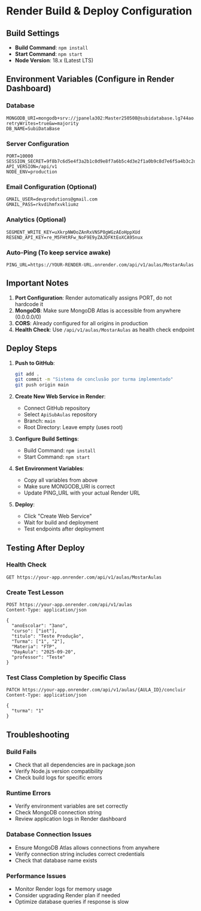 # Render Build & Deploy Configuration

## Build Settings
- **Build Command**: `npm install`
- **Start Command**: `npm start`
- **Node Version**: 18.x (Latest LTS)

## Environment Variables (Configure in Render Dashboard)

### Database
```
MONGODB_URI=mongodb+srv://jpanela302:Master250508@subidatabase.lg744ao.mongodb.net/?retryWrites=true&w=majority
DB_NAME=SubiDataBase
```

### Server Configuration
```
PORT=10000
SESSION_SECRET=9f8b7c6d5e4f3a2b1c0d9e8f7a6b5c4d3e2f1a0b9c8d7e6f5a4b3c2d1e0f9a8
API_VERSION=/api/v1
NODE_ENV=production
```

### Email Configuration (Optional)
```
GMAIL_USER=devprodutions@gmail.com
GMAIL_PASS=rkvdihmfxvkliumz
```

### Analytics (Optional)
```
SEGMENT_WRITE_KEY=uXkrpNWOoZAnRxVNSP8gWGzAEoHppXUd
RESEND_API_KEY=re_M5FHtRFw_NoF9E9yZAJDFKtEoXCA95nux
```

### Auto-Ping (To keep service awake)
```
PING_URL=https://YOUR-RENDER-URL.onrender.com/api/v1/aulas/MostarAulas
```

## Important Notes

1. **Port Configuration**: Render automatically assigns PORT, do not hardcode it
2. **MongoDB**: Make sure MongoDB Atlas is accessible from anywhere (0.0.0.0/0)
3. **CORS**: Already configured for all origins in production
4. **Health Check**: Use `/api/v1/aulas/MostarAulas` as health check endpoint

## Deploy Steps

1. **Push to GitHub**:
   ```bash
   git add .
   git commit -m "Sistema de conclusão por turma implementado"
   git push origin main
   ```

2. **Create New Web Service in Render**:
   - Connect GitHub repository
   - Select `ApiSubAulas` repository
   - Branch: `main`
   - Root Directory: Leave empty (uses root)

3. **Configure Build Settings**:
   - Build Command: `npm install`
   - Start Command: `npm start`

4. **Set Environment Variables**:
   - Copy all variables from above
   - Make sure MONGODB_URI is correct
   - Update PING_URL with your actual Render URL

5. **Deploy**:
   - Click "Create Web Service"
   - Wait for build and deployment
   - Test endpoints after deployment

## Testing After Deploy

### Health Check
```
GET https://your-app.onrender.com/api/v1/aulas/MostarAulas
```

### Create Test Lesson
```
POST https://your-app.onrender.com/api/v1/aulas
Content-Type: application/json

{
  "anoEscolar": "3ano",
  "curso": ["iot"],
  "titulo": "Teste Produção",
  "Turma": ["1", "2"],
  "Materia": "FTP",
  "DayAula": "2025-09-20",
  "professor": "Teste"
}
```

### Test Class Completion by Specific Class
```
PATCH https://your-app.onrender.com/api/v1/aulas/{AULA_ID}/concluir
Content-Type: application/json

{
  "turma": "1"
}
```

## Troubleshooting

### Build Fails
- Check that all dependencies are in package.json
- Verify Node.js version compatibility
- Check build logs for specific errors

### Runtime Errors
- Verify environment variables are set correctly
- Check MongoDB connection string
- Review application logs in Render dashboard

### Database Connection Issues
- Ensure MongoDB Atlas allows connections from anywhere
- Verify connection string includes correct credentials
- Check that database name exists

### Performance Issues
- Monitor Render logs for memory usage
- Consider upgrading Render plan if needed
- Optimize database queries if response is slow